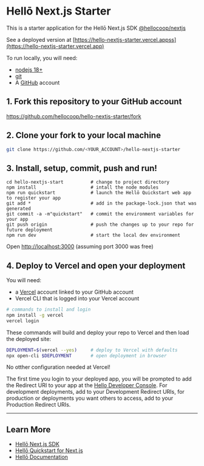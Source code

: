 # Hellō Next.js Starter

This is a starter application for the Hellō Next.js SDK [@hellocoop/nextjs](https://www.npmjs.com/package/@hellocoop/nextjs)

See a deployed version  at [https://hello-nextjs-starter.vercel.appss](https://hello-nextjs-starter.vercel.app)

To run locally, you will need:

- [nodejs 18+](https://nodejs.org/en/download)
- [git](https://github.com/git-guides/install-githttps://github.com/git-guides/install-git)
- A [GitHub](https://github.com) account

## 1\. Fork this repository to your GitHub account

<https://github.com/hellocoop/hello-nextjs-starter/fork>

## 2\. Clone your fork to your local machine

```sh
git clone https://github.com/<YOUR_ACCOUNT>/hello-nextjs-starter
```

## 3\. Install, setup, commit, push and run!

```
cd hello-nextjs-start          # change to project directory
npm install                    # intall the node modules
npm run quickstart             # launch the Hellō Quickstart web app to register your app
git add *                      # add in the package-lock.json that was generated
git commit -a -m"quickstart"   # commit the environment variables for your app
git push origin                # push the changes up to your repo for future deployment
npm run dev                    # start the local dev environment
```

Open <http://localhost:3000> (assuming port 3000 was free)

## 4\. Deploy to Vercel and open your deployment

You will need:

- a [Vercel](https://vercel.com) account linked to your GitHub account
- Vercel CLI that is logged into your Vercel account 

```sh
# commands to install and login
npm install -g vercel
vercel login
```

These commands will build and deploy your repo to Vercel and then load the deployed site:

```sh
DEPLOYMENT=$(vercel --yes)     # deploy to Vercel with defaults
npx open-cli $DEPLOYMENT       # open deployment in browser
```

No otther configuration needed at Vercel!

The first time you login to your deployed app, you will be prompted to add the Redirect URI to your app at the [Hello Developer Console](https://console.hello.coop/). For development deployments, add to your Development Redirect URIs, for production or deployments you want others to access, add to your Production Redirect URIs.

---

## Learn More

- [Hellō Next.js SDK](https://www.npmjs.com/package/@hellocoop/nextjs)
- [Hellō Quickstart for Next.js](https://www.npmjs.com/package/@hellocoop/quickstart-nextjs)
- [Hellō Documentation](https://www.hello.dev/documentation)

